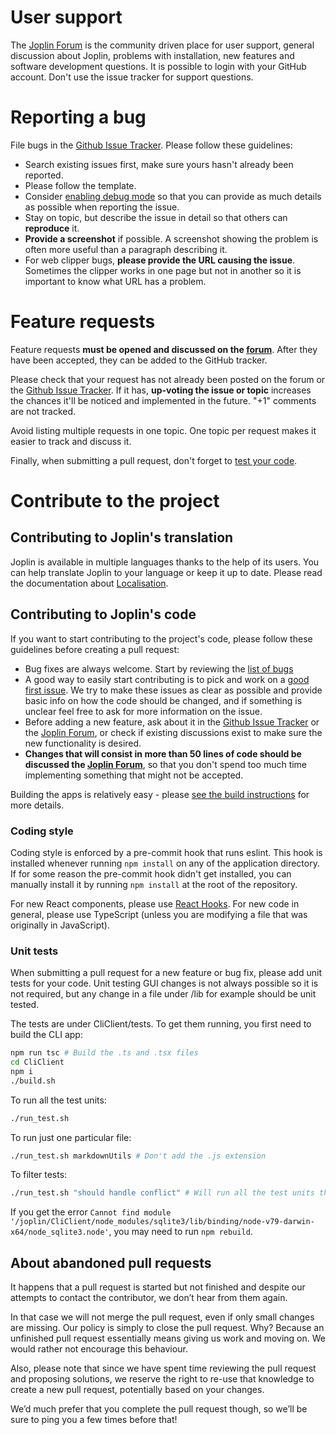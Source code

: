# User support

The [Joplin Forum](https://discourse.joplinapp.org/) is the community driven place for user support, general discussion about Joplin, problems with installation, new features and software development questions. It is possible to login with your GitHub account. Don't use the issue tracker for support questions.

# Reporting a bug

File bugs in the [Github Issue Tracker](https://github.com/laurent22/joplin/issues?utf8=%E2%9C%93&q=is%3Aissue). Please follow these guidelines:

- Search existing issues first, make sure yours hasn't already been reported.
- Please follow the template.
- Consider [enabling debug mode](https://joplinapp.org/debugging/) so that you can provide as much details as possible when reporting the issue.
- Stay on topic, but describe the issue in detail so that others can **reproduce** it.
- **Provide a screenshot** if possible. A screenshot showing the problem is often more useful than a paragraph describing it.
- For web clipper bugs, **please provide the URL causing the issue**. Sometimes the clipper works in one page but not in another so it is important to know what URL has a problem.

# Feature requests

Feature requests **must be opened and discussed on the [forum](https://discourse.joplinapp.org/c/features)**. After they have been accepted, they can be added to the GitHub tracker.

Please check that your request has not already been posted on the forum or the [Github Issue Tracker](https://github.com/laurent22/joplin/issues?utf8=%E2%9C%93&q=is%3Aissue). If it has, **up-voting the issue or topic** increases the chances it'll be noticed and implemented in the future. "+1" comments are not tracked.

Avoid listing multiple requests in one topic. One topic per request makes it easier to track and discuss it.

Finally, when submitting a pull request, don't forget to [test your code](#unit-tests).

# Contribute to the project

## Contributing to Joplin's translation

Joplin is available in multiple languages thanks to the help of its users. You can help translate Joplin to your language or keep it up to date. Please read the documentation about [Localisation](https://joplinapp.org/#localisation).

## Contributing to Joplin's code

If you want to start contributing to the project's code, please follow these guidelines before creating a pull request: 

- Bug fixes are always welcome. Start by reviewing the [list of bugs](https://github.com/laurent22/joplin/issues?q=is%3Aissue+is%3Aopen+label%3Abug)
- A good way to easily start contributing is to pick and work on a [good first issue](https://github.com/laurent22/joplin/issues?q=is%3Aissue+is%3Aopen+label%3A%22good+first+issue%22). We try to make these issues as clear as possible and provide basic info on how the code should be changed, and if something is unclear feel free to ask for more information on the issue.
- Before adding a new feature, ask about it in the [Github Issue Tracker](https://github.com/laurent22/joplin/issues?utf8=%E2%9C%93&q=is%3Aissue) or the [Joplin Forum](https://discourse.joplinapp.org/), or check if existing discussions exist to make sure the new functionality is desired.
- **Changes that will consist in more than 50 lines of code should be discussed the [Joplin Forum](https://discourse.joplinapp.org/)**, so that you don't spend too much time implementing something that might not be accepted.

Building the apps is relatively easy - please [see the build instructions](https://github.com/laurent22/joplin/blob/master/BUILD.md) for more details.

### Coding style

Coding style is enforced by a pre-commit hook that runs eslint. This hook is installed whenever running `npm install` on any of the application directory. If for some reason the pre-commit hook didn't get installed, you can manually install it by running `npm install` at the root of the repository.

For new React components, please use [React Hooks](https://reactjs.org/docs/hooks-intro.html). For new code in general, please use TypeScript (unless you are modifying a file that was originally in JavaScript).

### Unit tests

When submitting a pull request for a new feature or bug fix, please add unit tests for your code. Unit testing GUI changes is not always possible so it is not required, but any change in a file under /lib for example should be unit tested.

The tests are under CliClient/tests. To get them running, you first need to build the CLI app:

```sh
npm run tsc # Build the .ts and .tsx files
cd CliClient
npm i
./build.sh
```

To run all the test units:

```sh
./run_test.sh
```

To run just one particular file:

```sh
./run_test.sh markdownUtils # Don't add the .js extension
```

To filter tests:

```sh
./run_test.sh "should handle conflict" # Will run all the test units that contain "should handle conflict" in their description
```

If you get the error `Cannot find module '/joplin/CliClient/node_modules/sqlite3/lib/binding/node-v79-darwin-x64/node_sqlite3.node'`, you may need to run `npm rebuild`.

## About abandoned pull requests

It happens that a pull request is started but not finished and despite our attempts to contact the contributor, we don’t hear from them again.

In that case we will not merge the pull request, even if only small changes are missing. Our policy is simply to close the pull request. Why? Because an unfinished pull request essentially means giving us work and moving on. We would rather not encourage this behaviour.

Also, please note that since we have spent time reviewing the pull request and proposing solutions, we reserve the right to re-use that knowledge to create a new pull request, potentially based on your changes.

We’d much prefer that you complete the pull request though, so we’ll be sure to ping you a few times before that!

